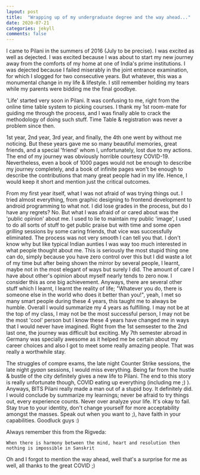 ```yaml
---
layout: post
title:  "Wrapping up of my undergraduate degree and the way ahead..."
date: 2020-07-21
categories: jekyll
comments: false
---
```


I came to Pilani in the summers of 2016 (July to be precise). I was excited as well as dejected. I was excited because I was about to start my new journey away from the comforts of my home at one of India's prime institutions. I was dejected because I failed miserably in the joint entrance examination, for which I slogged for two consecutive years. But whatever, this was a monumental change in my life & lifestyle. I still remember holding my tears while my parents were bidding me the final goodbye. 

'Life' started very soon in Pilani. It was confusing to me, right from the online time table system to picking courses. I  thank my 1st room-mate for guiding me through the process, and I was finally able to crack the methodology of doing such stuff. Time Table & registration was never a problem since then.

1st year, 2nd year, 3rd year, and finally, the 4th one went by without me noticing. But these years gave me so many beautiful memories, great friends, and a special 'friend' whom I, unfortunately, lost due to my actions. The end of my journey was obviously horrible courtesy COVID-19. Nevertheless, even a book of 1000 pages would not be enough to describe my journey completely, and a book of infinite pages won't be enough to describe the contributions that many great people had in my life. Hence, I would keep it short and mention just the critical outcomes.

From my first year itself, what I was not afraid of was trying things out. I tried almost everything, from graphic designing to frontend development to android programming to what not. I did lose grades in the process, but do I have any regrets? No. But what I was afraid of or cared about was the 'public opinion' about me. I used to lie to maintain my public 'image', I used to do all sorts of stuff to get public praise but with time and some open *grilling* sessions by some caring friends, that vice was successfully eliminated. The process was not very smooth I can tell you that. I don't know why but like typical Indian aunties I was way too much interested in what people thought about me. This is seriously the most stupid thing one can do, simply because you have zero control over this but I did waste a lot of my time but after being shown the mirror by several people, I learnt, maybe not in the most elegant of ways but surely I did. The amount of care I have about other's opinion about myself nearly tends to zero now. I consider this as one big achievement. Anyways, there are several other stuff which I learnt, I learnt the reality of life; "Whatever you do, there is someone else in the world who does it better than you!", yeah, I met so many smart people during these 4 years, this taught me to always be humble. Overall I would summarize my 4 years as fulfilling. I may not be at the top of my class, I may not be the most successful person, I may not be the most 'cool' person but I know these 4 years have changed me in ways that I would never have imagined. Right from the 1st semsester to the 2nd last one, the journey was difficult but exciting. My 7th semester abroad in Germany was specially awesome as it helped me be certain about my career choices and also I got to meet some really amazing people. That was really a worthwhile stay.

The struggles of compre exams, the late night Counter Strike sessions, the late night *gyaan* sessions, I would miss everything. Being far from the hustle & bustle of the city definitely gives a new life to Pilani. The end to this story is really unfortunate though, COVID eating up everything (including me ;) ). Anyways, BITS Pilani really made a man out of a stupid boy. It definitely did. I would conclude by summarize my learnings; never be afraid to try things out, every experience counts. Never over analyze your life. It's okay to fail. Stay true to your identity, don't change yourself for more acceptability amongst the masses. Speak out when you want to ;), have faith in your capabilities. Goodluck guys :)

Always remember this from the Rigveda:

`When there is harmony between the mind, heart and resolution then nothing is impossible in Sanskrit`

Oh and I forgot to mention the way ahead, well that's a surprise for me as well, all thanks to the great COVID ;)





